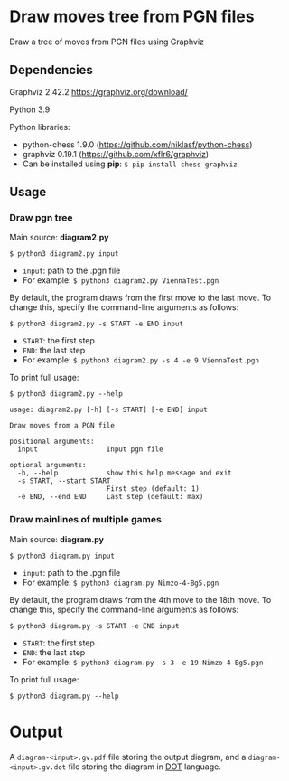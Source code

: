 # Draw moves tree from PGN files
Draw a tree of moves from PGN files using Graphviz

## Dependencies

Graphviz 2.42.2 https://graphviz.org/download/

Python 3.9

Python libraries:
* python-chess 1.9.0 (https://github.com/niklasf/python-chess)
* graphviz 0.19.1 (https://github.com/xflr6/graphviz)
* Can be installed using **pip**: `$ pip install chess graphviz`


## Usage

### Draw pgn tree
Main source: **diagram2.py**
```
$ python3 diagram2.py input
```
- `input`: path to the .pgn file
- For example: `$ python3 diagram2.py ViennaTest.pgn`

By default, the program draws from the first move to the last move. To change this, specify the command-line arguments as follows:
```
$ python3 diagram2.py -s START -e END input
```
- `START`: the first step
- `END`: the last step
- For example: `$ python3 diagram2.py -s 4 -e 9 ViennaTest.pgn`

To print full usage:
```
$ python3 diagram2.py --help
```

```
usage: diagram2.py [-h] [-s START] [-e END] input

Draw moves from a PGN file

positional arguments:
  input                 Input pgn file

optional arguments:
  -h, --help            show this help message and exit
  -s START, --start START
                        First step (default: 1)
  -e END, --end END     Last step (default: max)
```

### Draw mainlines of multiple games 
Main source: **diagram.py**

```
$ python3 diagram.py input
```
- `input`: path to the .pgn file
- For example: `$ python3 diagram.py Nimzo-4-Bg5.pgn`

By default, the program draws from the 4th move to the 18th move. To change this, specify the command-line arguments as follows:
```
$ python3 diagram.py -s START -e END input
```
- `START`: the first step
- `END`: the last step
- For example: `$ python3 diagram.py -s 3 -e 19 Nimzo-4-Bg5.pgn`

To print full usage:
```
$ python3 diagram.py --help
```

# Output

A `diagram-<input>.gv.pdf` file storing the output diagram, and a `diagram-<input>.gv.dot` file storing the diagram in [DOT](https://www.graphviz.org/doc/info/lang.html) language.
